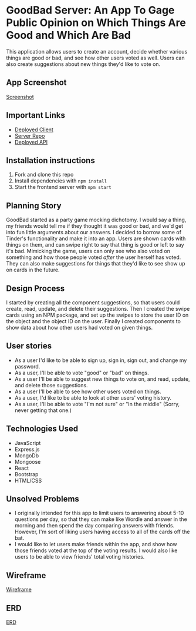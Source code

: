 # GoodBad Server: An App To Gage Public Opinion on Which Things Are Good and Which Are Bad

This application allows users to create an account, decide whether various things are good or bad, and see how other users voted as well. Users can also create suggestions about new things they'd like to vote on.

## App Screenshot

[Screenshot](./Screenshot.png)

## Important Links

- [Deployed Client](https://joeygarber.github.io/GoodBad-Client/userthings)
- [Server Repo](https://github.com/JoeyGarber/GoodBad-Server)
- [Deployed API](https://vast-reaches-13226.herokuapp.com)

## Installation instructions

1. Fork and clone this repo
2. Install dependencies with `npm install`
3. Start the frontend server with `npm start`

## Planning Story

GoodBad started as a party game mocking dichotomy. I would say a thing, my friends would tell me if they thought it was good or bad, and we'd get into fun little arguments about our answers. I decided to borrow some of Tinder's functionality and make it into an app. Users are shown cards with things on them, and can swipe right to say that thing is good or left to say it's bad. Mimicking the game, users can only see who also voted on something and how those people voted *after* the user herself has voted. They can also make suggestions for things that they'd like to see show up on cards in the future.

## Design Process

I started by creating all the component suggestions, so that users could create, read, update, and delete their suggestions. Then I created the swipe cards using an NPM package, and set up the swipes to store the user ID on the object and the object ID on the user. Finally I created components to show data about how other users had voted on given things.

## User stories

 - As a user I'd like to be able to sign up, sign in, sign out, and change my password.
 - As a user, I'll be able to vote "good" or "bad" on things.
 - As a user I'll be able to suggest new things to vote on, and read, update, and delete those suggestions.
 - As a user I'll be able to see how other users voted on things.
 - As a user, I'd like to be able to look at other users' voting history.
 - As a user, I'll be able to vote "I'm not sure" or "In the middle" (Sorry, never getting that one.)

## Technologies Used

- JavaScript
- Express.js
- MongoDb
- Mongoose
- React
- Bootstrap
- HTML/CSS

## Unsolved Problems

- I originally intended for this app to limit users to answering about 5-10 questions per day, so that they can make like Wordle and answer in the morning and then spend the day comparing answers with friends. However, I'm sort of liking users having access to all of the cards off the bat.
- I would like to let users make friends within the app, and show how those friends voted at the top of the voting results. I would also like users to be able to view friends' total voting histories.

## Wireframe

[Wireframe](./Wireframe.jpeg) 
 
## ERD

[ERD](./ERD.jpeg)
